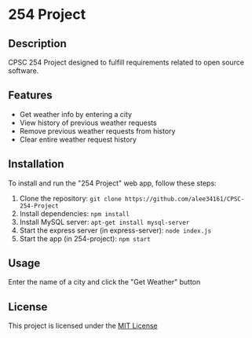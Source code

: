 # 254 Project

## Description
CPSC 254 Project designed to fulfill requirements related to open source software.

## Features
* Get weather info by entering a city
* View history of previous weather requests
* Remove previous weather requests from history
* Clear entire weather request history

## Installation
To install and run the "254 Project" web app, follow these steps:

1. Clone the repository: `git clone https://github.com/alee34161/CPSC-254-Project`
2. Install dependencies: `npm install`
3. Install MySQL server: `apt-get install mysql-server`
4. Start the express server (in express-server): `node index.js`
5. Start the app (in 254-project): `npm start`

## Usage
Enter the name of a city and click the "Get Weather" button

## License
This project is licensed under the [MIT License](LICENSE)
